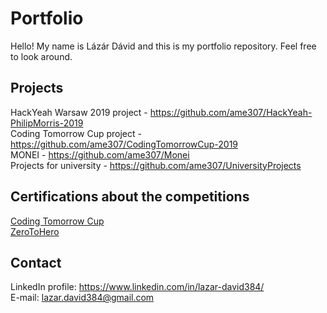 # Portfolio

Hello! My name is Lázár Dávid and this is my portfolio repository. Feel free to look around.

## Projects

HackYeah Warsaw 2019 project - https://github.com/ame307/HackYeah-PhilipMorris-2019</br>
Coding Tomorrow Cup project - https://github.com/ame307/CodingTomorrowCup-2019</br>
MONEI - https://github.com/ame307/Monei</br>
Projects  for university - https://github.com/ame307/UniversityProjects

##  Certifications about the competitions

[Coding Tomorrow Cup](https://github.com/ame307/Portfolio/blob/master/Certifications/ctc.png)</br>
[ZeroToHero](https://github.com/ame307/Portfolio/blob/master/Certifications/zth.png)</br>

## Contact

LinkedIn profile: https://www.linkedin.com/in/lazar-david384/</br>
E-mail: [lazar.david384@gmail.com](mailto:lazar.david384@gmail.com)
